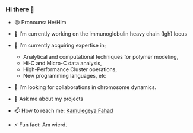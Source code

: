 ### Hi there 👋

- 😄 Pronouns: He/Him

- 🔭 I’m currently working on the immunoglobulin heavy chain (Igh) locus

- 🌱 I’m currently acquiring expertise in;
     - Analytical and computational techniques for polymer modeling,
     - Hi-C and Micro-C data analysis,
     - High-Performance Cluster operations,
     - New programming languages,
 etc 


- 🤔 I’m looking for collaborations in chromosome dynamics.

- 💬 Ask me about my projects

- 📫 How to reach me: [Kamulegeya Fahad](https://www.linkedin.com/in/kamulegeya-fahad-a872b514a) 

- ⚡ Fun fact: Am wierd.
